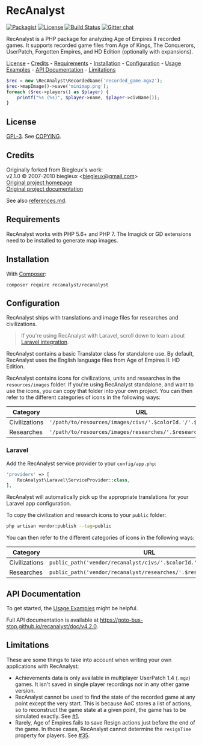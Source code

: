 # RecAnalyst

[![Packagist](https://img.shields.io/packagist/v/recanalyst/recanalyst.svg)](https://packagist.org/packages/recanalyst/recanalyst)
[![License](https://img.shields.io/packagist/l/recanalyst/recanalyst.svg)](https://packagist.org/packages/recanalyst/recanalyst)
[![Build Status](https://travis-ci.org/goto-bus-stop/recanalyst.svg?branch=master)](https://travis-ci.org/goto-bus-stop/recanalyst)
[![Gitter chat](https://badges.gitter.im/goto-bus-stop/recanalyst.svg)](https://gitter.im/goto-bus-stop/recanalyst)

RecAnalyst is a PHP package for analyzing Age of Empires II recorded games. It
supports recorded game files from Age of Kings, The Conquerors, UserPatch,
Forgotten Empires, and HD Edition (optionally with expansions).

[License][] - [Credits][] - [Requirements][] - [Installation][] -
[Configuration][] - [Usage Examples][] - [API Documentation][] -
[Limitations][]

```php
$rec = new \RecAnalyst\RecordedGame('recorded_game.mgx2');
$rec->mapImage()->save('minimap.png');
foreach ($rec->players() as $player) {
    printf("%s (%s)", $player->name, $player->civName());
}
```

## License

[GPL-3][]. See [COPYING][].

## Credits

Originally forked from Biegleux's work:  
v2.1.0 © 2007-2010 biegleux &lt;biegleux@gmail.com&gt;    
[Original project homepage][]  
[Original project documentation][]

See also [references.md][].

## Requirements

RecAnalyst works with PHP 5.6+ and PHP 7. The Imagick or GD extensions need to
be installed to generate map images.

## Installation

With [Composer][]:

```
composer require recanalyst/recanalyst
```

<!-- TODO
Without Composer:

 - Add a download link to something that includes RecAnalyst and dependencies
 - Add docs on using the included Composer-generated autoloader,
   probably `require '/path/to/recanalyst/autoload.php'`

-->

## Configuration

RecAnalyst ships with translations and image files for researches and
civilizations.

> If you're using RecAnalyst with Laravel, scroll down to learn about
> [Laravel integration][].

RecAnalyst contains a basic Translator class for standalone use. By default,
RecAnalyst uses the English language files from Age of Empires II: HD Edition.

RecAnalyst contains icons for civilizations, units and researches in the
`resources/images` folder. If you're using RecAnalyst standalone, and want to
use the icons, you can copy that folder into your own project. You can then
refer to the different categories of icons in the following ways:

| Category      | URL |
|---------------|-----|
| Civilizations | `'/path/to/resources/images/civs/'.$colorId.'/'.$civId.'.png'` |
| Researches    | `'/path/to/resources/images/researches/'.$researchId.'.png'`   |

### Laravel

Add the RecAnalyst service provider to your `config/app.php`:

```php
'providers' => [
    RecAnalyst\Laravel\ServiceProvider::class,
],
```

RecAnalyst will automatically pick up the appropriate translations for your
Laravel app configuration.

To copy the civilization and research icons to your `public` folder:

```bash
php artisan vendor:publish --tag=public
```

You can then refer to the different categories of icons in the following ways:

| Category      | URL |
|---------------|-----|
| Civilizations | `public_path('vendor/recanalyst/civs/'.$colorId.'/'.$civId.'.png')` |
| Researches    | `public_path('vendor/recanalyst/researches/'.$researchId.'.png')`   |

## API Documentation

To get started, the [Usage Examples][] might be helpful.

Full API documentation is available at
https://goto-bus-stop.github.io/recanalyst/doc/v4.2.0.

## Limitations

These are some things to take into account when writing your own applications
with RecAnalyst:

 - Achievements data is only available in multiplayer UserPatch 1.4 (`.mgz`)
   games. It isn't saved in single player recordings nor in any other game
   version.
 - RecAnalyst cannot be used to find the state of the recorded game at any point
   except the very start. This is because AoC stores a list of actions, so to
   reconstruct the game state at a given point, the game has to be simulated
   exactly. See [#1][limitation/gameplay].
 - Rarely, Age of Empires fails to save Resign actions just before the end of
   the game. In those cases, RecAnalyst cannot determine the `resignTime`
   property for players. See [#35][limitation/resignTime].

[references.md]: ./references.md
[Composer]: https://getcomposer.org
[v3.x branch]: https://github.com/goto-bus-stop/recanalyst/tree/v3.x
[Original project homepage]: http://recanalyst.sourceforge.net/
[Original project documentation]: http://recanalyst.sourceforge.net/documentation/
[GPL-3]: https://www.tldrlegal.com/l/gpl-3.0
[COPYING]: ./COPYING

[License]: #license
[Credits]: #credits
[Requirements]: #requirements
[Installation]: #installation
[Configuration]: #configuration
[Laravel integration]: #laravel
[Usage Examples]: ./examples#readme
[API Documentation]: https://goto-bus-stop.github.io/recanalyst/doc/v4.2.0
[Limitations]: #limitations

[limitation/gameplay]: https://github.com/goto-bus-stop/recanalyst/issues/1
[limitation/resignTime]: https://github.com/goto-bus-stop/recanalyst/issues/35
